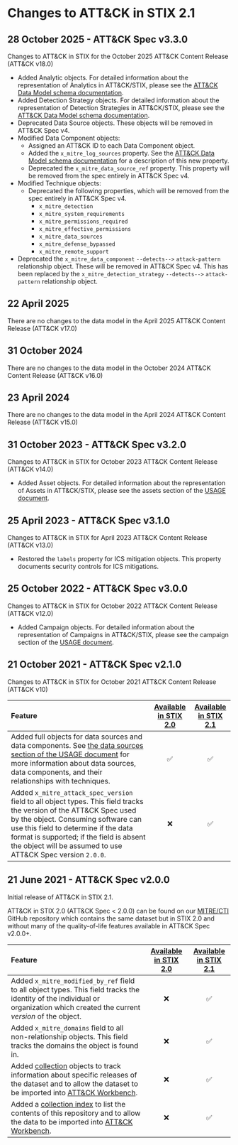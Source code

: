 # Changes to ATT&CK in STIX 2.1

## 28 October 2025 - ATT&CK Spec v3.3.0

Changes to ATT&CK in STIX for the October 2025 ATT&CK Content Release (ATT&CK v18.0)

* Added Analytic objects. For detailed information about the representation of Analytics in ATT&CK/STIX, please see the [ATT&CK Data Model schema documentation](https://mitre-attack.github.io/attack-data-model/docs/reference/schemas/sdo/analytic.schema).
* Added Detection Strategy objects. For detailed information about the representation of Detection Strategies in ATT&CK/STIX, please see the [ATT&CK Data Model schema documentation](https://mitre-attack.github.io/attack-data-model/docs/reference/schemas/sdo/detection-strategy.schema).
* Deprecated Data Source objects. These objects will be removed in ATT&CK Spec v4.
* Modified Data Component objects:
  * Assigned an ATT&CK ID to each Data Component object.
  * Added the `x_mitre_log_sources` property. See the [ATT&CK Data Model schema documentation](https://mitre-attack.github.io/attack-data-model/docs/reference/schemas/sdo/data-component.schema#xmitrelogsources) for a description of this new property.
  * Deprecated the `x_mitre_data_source_ref` property. This property will be removed from the spec entirely in ATT&CK Spec v4.
* Modified Technique objects:
  * Deprecated the following properties, which will be removed from the spec entirely in ATT&CK Spec v4.
    * `x_mitre_detection`
    * `x_mitre_system_requirements`
    * `x_mitre_permissions_required`
    * `x_mitre_effective_permissions`
    * `x_mitre_data_sources`
    * `x_mitre_defense_bypassed`
    * `x_mitre_remote_support`
* Deprecated the `x_mitre_data_component` `--detects-->` `attack-pattern` relationship object. These will be removed in ATT&CK Spec v4. This has been replaced by the `x_mitre_detection_strategy` `--detects-->` `attack-pattern` relationship object.

## 22 April 2025

There are no changes to the data model in the April 2025 ATT&CK Content Release (ATT&CK v17.0)

## 31 October 2024

There are no changes to the data model in the October 2024 ATT&CK Content Release (ATT&CK v16.0)

## 23 April 2024

There are no changes to the data model in the April 2024 ATT&CK Content Release (ATT&CK v15.0)

## 31 October 2023 - ATT&CK Spec v3.2.0

Changes to ATT&CK in STIX for October 2023 ATT&CK Content Release (ATT&CK v14.0)

* Added Asset objects. For detailed information about the representation of Assets in ATT&CK/STIX, please see the assets section of the [USAGE document](https://github.com/mitre-attack/attack-stix-data/blob/master/USAGE.md#assets).

## 25 April 2023 - ATT&CK Spec v3.1.0

Changes to ATT&CK in STIX for April 2023 ATT&CK Content Release (ATT&CK v13.0)

* Restored the `labels` property for ICS mitigation objects. This property documents security controls for ICS mitigations.

## 25 October 2022 - ATT&CK Spec v3.0.0

Changes to ATT&CK in STIX for October 2022 ATT&CK Content Release (ATT&CK v12.0)

* Added Campaign objects. For detailed information about the representation of Campaigns in ATT&CK/STIX, please see the campaign section of the [USAGE document](https://github.com/mitre-attack/attack-stix-data/blob/master/USAGE.md#campaigns).

## 21 October 2021 - ATT&CK Spec v2.1.0
Changes to ATT&CK in STIX for October 2021 ATT&CK Content Release (ATT&CK v10)

| Feature | [Available in STIX 2.0](https://github.com/mitre/cti) | [Available in STIX 2.1](https://github.com/mitre-attack/attack-stix-data) |
|:--------|:-----------------------------------------------------:|:-------------------------------------------------------------------------:|
| Added full objects for data sources and data components. See [the data sources section of the USAGE document](https://github.com/mitre-attack/attack-stix-data/blob/master/USAGE.md#data-sources-and-data-components) for more information about data sources, data components, and their relationships with techniques. | :white_check_mark: | :white_check_mark: |
| Added `x_mitre_attack_spec_version` field to all object types. This field tracks the version of the ATT&CK Spec used by the object. Consuming software can use this field to determine if the data format is supported; if the field is absent the object will be assumed to use ATT&CK Spec version `2.0.0`. | :x: | :white_check_mark: |

## 21 June 2021 - ATT&CK Spec v2.0.0
Initial release of ATT&CK in STIX 2.1.

ATT&CK in STIX 2.0 (ATT&CK Spec < 2.0.0) can be found on our [MITRE/CTI](https://github.com/mitre/cti) GitHub repository which contains the same dataset but in STIX 2.0 and without many of the quality-of-life features available in ATT&CK Spec v2.0.0+.

| Feature | [Available in STIX 2.0](https://github.com/mitre/cti) | [Available in STIX 2.1](https://github.com/mitre-attack/attack-stix-data) |
|:--------|:-----------------------------------------------------:|:-------------------------------------------------------------------------:|
| Added `x_mitre_modified_by_ref` field to all object types. This field tracks the identity of the individual or organization which created the current _version_ of the object. | :x: | :white_check_mark: | 
| Added `x_mitre_domains` field to all non-relationship objects. This field tracks the domains the object is found in. | :x: | :white_check_mark: |
| Added [collection](https://github.com/center-for-threat-informed-defense/attack-workbench-frontend/blob/master/docs/collections.md) objects to track information about specific releases of the dataset and to allow the dataset to be imported into [ATT&CK Workbench](https://github.com/center-for-threat-informed-defense/attack-workbench-frontend/). | :x: | :white_check_mark: |
| Added a [collection index](https://github.com/center-for-threat-informed-defense/attack-workbench-frontend/blob/master/docs/collections.md) to list the contents of this repository and to allow the data to be imported into [ATT&CK Workbench](https://github.com/center-for-threat-informed-defense/attack-workbench-frontend/). | :x: | :white_check_mark: |